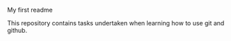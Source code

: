 My first readme

This repository contains tasks undertaken when learning how to use git and github.
